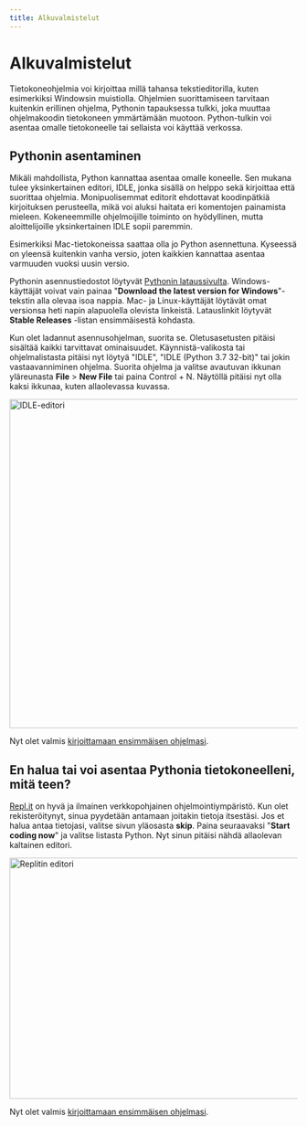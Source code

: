 ```yaml
---
title: Alkuvalmistelut
---
```


# Alkuvalmistelut

Tietokoneohjelmia voi kirjoittaa millä tahansa tekstieditorilla, kuten esimerkiksi Windowsin muistiolla.
Ohjelmien suorittamiseen tarvitaan kuitenkin erillinen ohjelma, Pythonin tapauksessa tulkki, joka muuttaa ohjelmakoodin tietokoneen ymmärtämään muotoon.
Python-tulkin voi asentaa omalle tietokoneelle tai sellaista voi käyttää verkossa.

## Pythonin asentaminen

Mikäli mahdollista, Python kannattaa asentaa omalle koneelle. Sen mukana tulee yksinkertainen editori, IDLE, jonka sisällä on helppo sekä kirjoittaa että suorittaa ohjelmia.
Monipuolisemmat editorit ehdottavat koodinpätkiä kirjoituksen perusteella, mikä voi aluksi haitata eri komentojen painamista mieleen.
Kokeneemmille ohjelmoijille toiminto on hyödyllinen, mutta aloittelijoille yksinkertainen IDLE sopii paremmin.

Esimerkiksi Mac-tietokoneissa saattaa olla jo Python asennettuna. Kyseessä on yleensä kuitenkin vanha versio, joten kaikkien kannattaa asentaa varmuuden vuoksi uusin versio.

Pythonin asennustiedostot löytyvät <a href="https://www.python.org/downloads/" target="_blank">Pythonin lataussivulta</a>. Windows-käyttäjät voivat vain painaa "**Download the latest version for Windows**"-tekstin alla olevaa isoa nappia. Mac- ja Linux-käyttäjät löytävät omat versionsa heti napin alapuolella olevista linkeistä. Latauslinkit löytyvät **Stable Releases** -listan ensimmäisestä kohdasta.

Kun olet ladannut asennusohjelman, suorita se. Oletusasetusten pitäisi sisältää kaikki tarvittavat ominaisuudet. Käynnistä-valikosta tai ohjelmalistasta pitäisi nyt löytyä "IDLE", "IDLE (Python 3.7 32-bit)" tai jokin vastaavanniminen ohjelma. Suorita ohjelma ja valitse avautuvan ikkunan yläreunasta **File** > **New File** tai paina Control + N. Näytöllä pitäisi nyt olla kaksi ikkunaa, kuten allaolevassa kuvassa.

<img src="{{ site.url }}/assets/images/idle-editor.png>" alt="IDLE-editori" height="576px" width="576px"/>

Nyt olet valmis [kirjoittamaan ensimmäisen ohjelmasi](/helloworld/).

## En halua tai voi asentaa Pythonia tietokoneelleni, mitä teen?

<a href="https://repl.it" target="_blank">Repl.it</a> on hyvä ja ilmainen verkkopohjainen ohjelmointiympäristö. Kun olet rekisteröitynyt, sinua pyydetään antamaan joitakin tietoja itsestäsi. Jos et halua antaa tietojasi, valitse sivun yläosasta **skip**. Paina seuraavaksi "**Start coding now**" ja valitse listasta Python. Nyt sinun pitäisi nähdä allaolevan kaltainen editori.

<img src="{{ site.url }}/assets/images/replit-start.png>" alt="Replitin editori" height="422px" width="864px"/>

Nyt olet valmis [kirjoittamaan ensimmäisen ohjelmasi](/helloworld/).